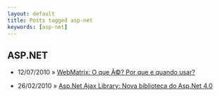 ```yaml
---
layout: default
title: Posts tagged asp-net
keywords: [asp-net]
---
```

<h2 class="category">ASP.NET</h2>
<ul class="posts">
<li>
<p>
<span class="date">12/07/2010</span> &raquo;
<a href="/blog/webmatrix-o-que-e-por-que-usar">WebMatrix: O que Ã©? Por que e quando usar?</a>
</p>
</li>
<li>
<p>
<span class="date">26/02/2010</span> &raquo;
<a href="/blog/asp-net-ajax-library-nova-biblioteca-do-asp-net-4-0">Asp.Net Ajax Library: Nova biblioteca do Asp.Net 4.0</a>
</p>
</li>
</ul>
